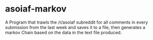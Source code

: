 # asoiaf-markov
A Program that trawls the /r/asoiaf subreddit for all comments in every submission from the last week and saves it to a file, then generates a markov Chain based on the data in the text file produced.
